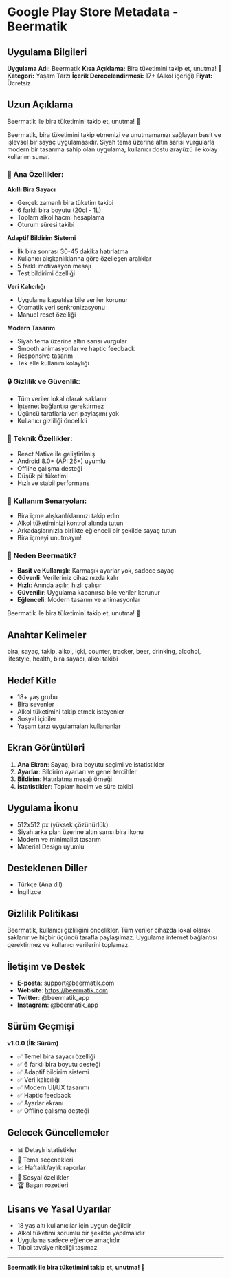 # Google Play Store Metadata - Beermatik

## Uygulama Bilgileri

**Uygulama Adı:** Beermatik
**Kısa Açıklama:** Bira tüketimini takip et, unutma! 🍺
**Kategori:** Yaşam Tarzı
**İçerik Derecelendirmesi:** 17+ (Alkol içeriği)
**Fiyat:** Ücretsiz

## Uzun Açıklama

Beermatik ile bira tüketimini takip et, unutma! 🍺

Beermatik, bira tüketimini takip etmenizi ve unutmamanızı sağlayan basit ve işlevsel bir sayaç uygulamasıdır. Siyah tema üzerine altın sarısı vurgularla modern bir tasarıma sahip olan uygulama, kullanıcı dostu arayüzü ile kolay kullanım sunar.

### 🍺 Ana Özellikler:

**Akıllı Bira Sayacı**
- Gerçek zamanlı bira tüketim takibi
- 6 farklı bira boyutu (20cl - 1L)
- Toplam alkol hacmi hesaplama
- Oturum süresi takibi

**Adaptif Bildirim Sistemi**
- İlk bira sonrası 30-45 dakika hatırlatma
- Kullanıcı alışkanlıklarına göre özelleşen aralıklar
- 5 farklı motivasyon mesajı
- Test bildirimi özelliği

**Veri Kalıcılığı**
- Uygulama kapatılsa bile veriler korunur
- Otomatik veri senkronizasyonu
- Manuel reset özelliği

**Modern Tasarım**
- Siyah tema üzerine altın sarısı vurgular
- Smooth animasyonlar ve haptic feedback
- Responsive tasarım
- Tek elle kullanım kolaylığı

### 🔒 Gizlilik ve Güvenlik:

- Tüm veriler lokal olarak saklanır
- İnternet bağlantısı gerektirmez
- Üçüncü taraflarla veri paylaşımı yok
- Kullanıcı gizliliği öncelikli

### 📱 Teknik Özellikler:

- React Native ile geliştirilmiş
- Android 8.0+ (API 26+) uyumlu
- Offline çalışma desteği
- Düşük pil tüketimi
- Hızlı ve stabil performans

### 🎯 Kullanım Senaryoları:

- Bira içme alışkanlıklarınızı takip edin
- Alkol tüketiminizi kontrol altında tutun
- Arkadaşlarınızla birlikte eğlenceli bir şekilde sayaç tutun
- Bira içmeyi unutmayın!

### 🚀 Neden Beermatik?

- **Basit ve Kullanışlı**: Karmaşık ayarlar yok, sadece sayaç
- **Güvenli**: Verileriniz cihazınızda kalır
- **Hızlı**: Anında açılır, hızlı çalışır
- **Güvenilir**: Uygulama kapanırsa bile veriler korunur
- **Eğlenceli**: Modern tasarım ve animasyonlar

Beermatik ile bira tüketimini takip et, unutma! 🍺

## Anahtar Kelimeler

bira, sayaç, takip, alkol, içki, counter, tracker, beer, drinking, alcohol, lifestyle, health, bira sayacı, alkol takibi

## Hedef Kitle

- 18+ yaş grubu
- Bira sevenler
- Alkol tüketimini takip etmek isteyenler
- Sosyal içiciler
- Yaşam tarzı uygulamaları kullananlar

## Ekran Görüntüleri

1. **Ana Ekran**: Sayaç, bira boyutu seçimi ve istatistikler
2. **Ayarlar**: Bildirim ayarları ve genel tercihler
3. **Bildirim**: Hatırlatma mesajı örneği
4. **İstatistikler**: Toplam hacim ve süre takibi

## Uygulama İkonu

- 512x512 px (yüksek çözünürlük)
- Siyah arka plan üzerine altın sarısı bira ikonu
- Modern ve minimalist tasarım
- Material Design uyumlu

## Desteklenen Diller

- Türkçe (Ana dil)
- İngilizce

## Gizlilik Politikası

Beermatik, kullanıcı gizliliğini öncelikler. Tüm veriler cihazda lokal olarak saklanır ve hiçbir üçüncü tarafla paylaşılmaz. Uygulama internet bağlantısı gerektirmez ve kullanıcı verilerini toplamaz.

## İletişim ve Destek

- **E-posta**: support@beermatik.com
- **Website**: https://beermatik.com
- **Twitter**: @beermatik_app
- **Instagram**: @beermatik_app

## Sürüm Geçmişi

**v1.0.0 (İlk Sürüm)**
- ✅ Temel bira sayacı özelliği
- ✅ 6 farklı bira boyutu desteği
- ✅ Adaptif bildirim sistemi
- ✅ Veri kalıcılığı
- ✅ Modern UI/UX tasarımı
- ✅ Haptic feedback
- ✅ Ayarlar ekranı
- ✅ Offline çalışma desteği

## Gelecek Güncellemeler

- 📊 Detaylı istatistikler
- 🎨 Tema seçenekleri
- 📈 Haftalık/aylık raporlar
- 👥 Sosyal özellikler
- 🏆 Başarı rozetleri

## Lisans ve Yasal Uyarılar

- 18 yaş altı kullanıcılar için uygun değildir
- Alkol tüketimi sorumlu bir şekilde yapılmalıdır
- Uygulama sadece eğlence amaçlıdır
- Tıbbi tavsiye niteliği taşımaz

---

**Beermatik ile bira tüketimini takip et, unutma! 🍺**
